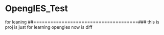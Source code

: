 # OpenglES_Test
for leaning
##=====================================###
this is proj is just for learning opengles
now is diff

